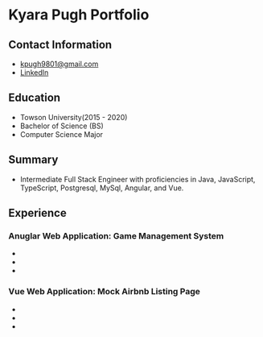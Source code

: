 # Kyara Pugh Portfolio

## Contact Information
* kpugh9801@gmail.com
* [LinkedIn](https://www.linkedin.com/in/kyara-pugh-46b56616b/)

## Education
* Towson University(2015 - 2020)
* Bachelor of Science (BS)
* Computer Science Major

## Summary
* Intermediate Full Stack Engineer with proficiencies in Java, JavaScript, TypeScript, Postgresql, MySql, Angular, and Vue. 

## Experience

### Anuglar Web Application: Game Management System
*
*
*

### Vue Web Application: Mock Airbnb Listing Page
*
*
*

